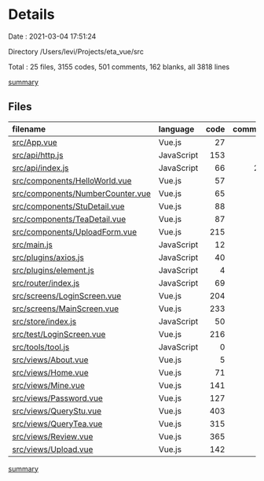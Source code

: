 # Details

Date : 2021-03-04 17:51:24

Directory /Users/levi/Projects/eta_vue/src

Total : 25 files,  3155 codes, 501 comments, 162 blanks, all 3818 lines

[summary](results.md)

## Files
| filename | language | code | comment | blank | total |
| :--- | :--- | ---: | ---: | ---: | ---: |
| [src/App.vue](/src/App.vue) | Vue.js | 27 | 0 | 4 | 31 |
| [src/api/http.js](/src/api/http.js) | JavaScript | 153 | 58 | 19 | 230 |
| [src/api/index.js](/src/api/index.js) | JavaScript | 66 | 282 | 35 | 383 |
| [src/components/HelloWorld.vue](/src/components/HelloWorld.vue) | Vue.js | 57 | 0 | 3 | 60 |
| [src/components/NumberCounter.vue](/src/components/NumberCounter.vue) | Vue.js | 65 | 0 | 4 | 69 |
| [src/components/StuDetail.vue](/src/components/StuDetail.vue) | Vue.js | 88 | 9 | 4 | 101 |
| [src/components/TeaDetail.vue](/src/components/TeaDetail.vue) | Vue.js | 87 | 9 | 4 | 100 |
| [src/components/UploadForm.vue](/src/components/UploadForm.vue) | Vue.js | 215 | 17 | 5 | 237 |
| [src/main.js](/src/main.js) | JavaScript | 12 | 0 | 3 | 15 |
| [src/plugins/axios.js](/src/plugins/axios.js) | JavaScript | 40 | 12 | 10 | 62 |
| [src/plugins/element.js](/src/plugins/element.js) | JavaScript | 4 | 0 | 2 | 6 |
| [src/router/index.js](/src/router/index.js) | JavaScript | 69 | 6 | 6 | 81 |
| [src/screens/LoginScreen.vue](/src/screens/LoginScreen.vue) | Vue.js | 204 | 15 | 8 | 227 |
| [src/screens/MainScreen.vue](/src/screens/MainScreen.vue) | Vue.js | 233 | 9 | 6 | 248 |
| [src/store/index.js](/src/store/index.js) | JavaScript | 50 | 3 | 3 | 56 |
| [src/test/LoginScreen.vue](/src/test/LoginScreen.vue) | Vue.js | 216 | 15 | 5 | 236 |
| [src/tools/tool.js](/src/tools/tool.js) | JavaScript | 0 | 0 | 1 | 1 |
| [src/views/About.vue](/src/views/About.vue) | Vue.js | 5 | 0 | 0 | 5 |
| [src/views/Home.vue](/src/views/Home.vue) | Vue.js | 71 | 0 | 7 | 78 |
| [src/views/Mine.vue](/src/views/Mine.vue) | Vue.js | 141 | 4 | 5 | 150 |
| [src/views/Password.vue](/src/views/Password.vue) | Vue.js | 127 | 1 | 4 | 132 |
| [src/views/QueryStu.vue](/src/views/QueryStu.vue) | Vue.js | 403 | 20 | 6 | 429 |
| [src/views/QueryTea.vue](/src/views/QueryTea.vue) | Vue.js | 315 | 19 | 7 | 341 |
| [src/views/Review.vue](/src/views/Review.vue) | Vue.js | 365 | 15 | 4 | 384 |
| [src/views/Upload.vue](/src/views/Upload.vue) | Vue.js | 142 | 7 | 7 | 156 |

[summary](results.md)